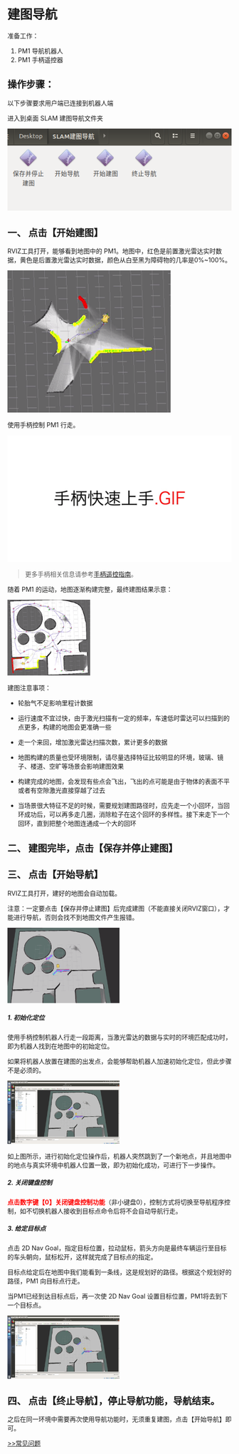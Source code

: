 # 建图导航


准备工作：

1. PM1 导航机器人
2. PM1 手柄遥控器


## 操作步骤：

以下步骤要求用户端已连接到机器人端

进入到桌面 SLAM 建图导航文件夹

![](imgs/slam-9.png)

## 一、 点击【开始建图】


RVIZ工具打开，能够看到地图中的 PM1。地图中，红色是前置激光雷达实时数据，黄色是后置激光雷达实时数据，颜色从白至黑为障碍物的几率是0%~100%。

![](imgs/slam-3.png)

使用手柄控制 PM1 行走。

![](imgs/gamepad_quick_start.gif)

> 更多手柄相关信息请参考[手柄遥控指南](/usedoc/pm1/user-guide/using-gamepad/doc)。

随着 PM1 的运动，地图逐渐构建完整，最终建图结果示意：

<img style="width:37%;" src="imgs/slam-4.png"/>

建图注意事项：

* 轮胎气不足影响里程计数据

* 运行速度不宜过快，由于激光扫描有一定的频率，车速低时雷达可以扫描到的点更多，构建的地图会更准确一些

* 走一个来回，增加激光雷达扫描次数，累计更多的数据

* 地图构建的质量也受环境限制，请尽量选择特征比较明显的环境，玻璃、镜子、楼道、空旷等场景会影响建图效果

* 构建完成的地图，会发现有些点会飞出，飞出的点可能是由于物体的表面不平或者有空隙激光直接穿越了过去

* 当场景很大特征不足的时候，需要规划建图路径时，应先走一个小回环，当回环成功后，可以再多走几圈，消除粒子在这个回环的多样性。接下来走下一个回环，直到把整个地图连通成一个大的回环

## 二、 建图完毕，点击【保存并停止建图】

## 三、 点击【开始导航】
RVIZ工具打开，建好的地图会自动加载。

注意：一定要点击【保存并停止建图】后完成建图（不能直接关闭RVIZ窗口），才能进行导航，否则会找不到地图文件产生报错。

<img style="width:50%;" src="imgs/slam-5.png"/>


##### 1. 初始化定位

使用手柄控制机器人行走一段距离，当激光雷达的数据与实时的环境匹配成功时，即为机器人找到在地图中的初始定位。

如果将机器人放置在建图的出发点，会能够帮助机器人加速初始化定位，但此步骤不是必须的。

<img style="width:50%;" src="imgs/slam-6.gif"/>

如上图所示，进行初始化定位操作后，机器人突然跳到了一个新地点，并且地图中的地点与真实环境中机器人位置一致，即为初始化成功，可进行下一步操作。

##### 2. 关闭键盘控制

<b style="color:red;">点击数字键【0】关闭键盘控制功能</b>（非小键盘0），控制方式将切换至导航程序控制，如不切换机器人接收到目标点命令后将不会自动导航行走。

##### 3. 给定目标点

点击 2D Nav Goal，指定目标位置，拉动鼠标，箭头方向是最终车辆运行至目标的车头朝向，鼠标松开，这样就完成了目标点的指定。

目标点给定后在地图中我们能看到一条线，这是规划好的路径。根据这个规划好的路径，PM1 向目标点行走。

当PM1已经到达目标点后，再一次使 2D Nav Goal 设置目标位置，PM1将去到下一个目标点。

<img style="width:50%;" src="imgs/slam-7.gif"/>



## 四、 点击【终止导航】，停止导航功能，导航结束。

之后在同一环境中需要再次使用导航功能时，无须重复建图，点击【开始导航】即可。


[>>常见问题](/usedoc/pmNavigationkit/common/q_a/doc2)
